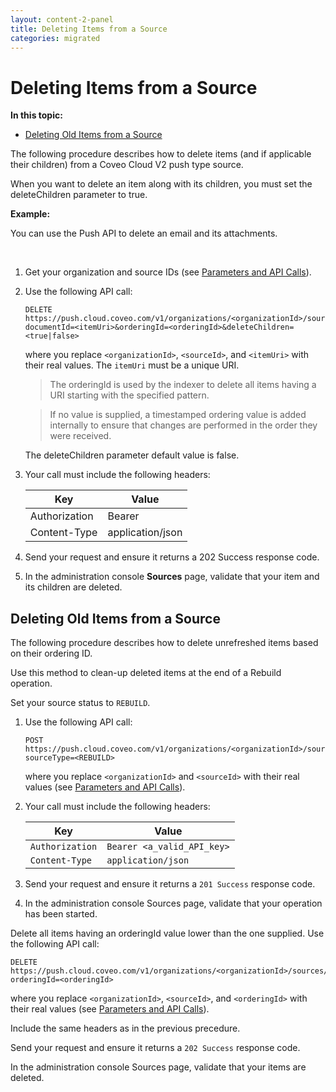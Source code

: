 ```yaml
---
layout: content-2-panel
title: Deleting Items from a Source
categories: migrated
---
```


# Deleting Items from a Source

**In this topic:**

-   [Deleting Old Items from a Source](#deleting-old-items-from-a-source)

The following procedure describes how to delete items (and if applicable their children) from a Coveo Cloud V2 push type source.

When you want to delete an item along with its children, you must set the deleteChildren parameter to true.

**Example:**

You can use the Push API to delete an email and its attachments.

 

1.  Get your organization and source IDs (see [Parameters and API Calls](https://developers.coveo.com/x/QokkAg)).
2.  Use the following API call:

    ```
    DELETE https://push.cloud.coveo.com/v1/organizations/<organizationId>/sources/<sourceId>/documents?documentId=<itemUri>&orderingId=<orderingId>&deleteChildren=<true|false>
    ```

    where you replace `<organizationId>`, `<sourceId>`, and `<itemUri>` with their real values. The `itemUri` must be a unique URI.

    > The orderingId is used by the indexer to delete all items having a URI starting with the specified pattern.

    > If no value is supplied, a timestamped ordering value is added internally to ensure that changes are performed in the order they were received.

    The deleteChildren parameter default value is false.

3.  Your call must include the following headers:

    | Key           | Value            |
    |---------------|------------------|
    | Authorization | Bearer           |
    | Content-Type  | application/json |

4.  Send your request and ensure it returns a 202 Success response code.

5.  In the administration console **Sources** page, validate that your item and its children are deleted.

## Deleting Old Items from a Source

The following procedure describes how to delete unrefreshed items based on their ordering ID.

Use this method to clean-up deleted items at the end of a Rebuild operation.

Set your source status to `REBUILD`.

1.  Use the following API call:

    ```
    POST https://push.cloud.coveo.com/v1/organizations/<organizationId>/sources/<sourceId>/status?sourceType=<REBUILD>
    ```

    where you replace `<organizationId>` and `<sourceId>` with their real values (see [Parameters and API Calls](https://developers.coveo.com/x/QokkAg)).

2.  Your call must include the following headers:

    | Key             | Value                      |
    |-----------------|----------------------------|
    | `Authorization` | `Bearer <a_valid_API_key>` |
    | `Content-Type`  | `application/json`         |

3.  Send your request and ensure it returns a `201 Success` response code.

4.  In the administration console Sources page, validate that your operation has been started.

Delete all items having an orderingId value lower than the one supplied.
Use the following API call:

```
DELETE https://push.cloud.coveo.com/v1/organizations/<organizationId>/sources/<sourceId>/documents/olderthan?orderingId=<orderingId>
```

where you replace `<organizationId>`, `<sourceId>`, and `<orderingId>` with their real values (see [Parameters and API Calls](https://developers.coveo.com/x/QokkAg)).

Include the same headers as in the previous precedure.

Send your request and ensure it returns a `202 Success` response code.

In the administration console Sources page, validate that your items are deleted.
